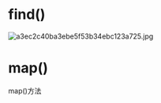 # find()
![a3ec2c40ba3ebe5f53b34ebc123a725.jpg](https://cdn.nlark.com/yuque/0/2023/jpeg/33778458/1691946650372-4ff12e57-b333-459d-b863-161b19121277.jpeg#averageHue=%23f7f2dc&clientId=u11149fb3-dff0-4&from=paste&height=601&id=ue91448d1&originHeight=766&originWidth=888&originalType=binary&ratio=1.274999976158142&rotation=0&showTitle=false&size=75394&status=done&style=none&taskId=u91628ee5-096a-4821-b8c0-9bf6b8e8ffa&title=&width=696.4706012589436)
# map()

map()方法
